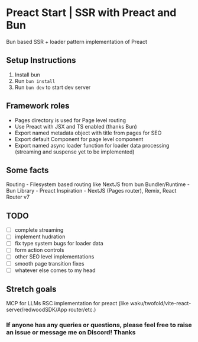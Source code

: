 # Preact Start | SSR with Preact and Bun

Bun based SSR + loader pattern implementation of Preact

## Setup Instructions

1. Install bun
1. Run `bun install`
1. Run `bun dev` to start dev server

## Framework roles

- Pages directory is used for Page level routing
- Use Preact with JSX and TS enabled (thanks Bun)
- Export named metadata object with title from pages for SEO
- Export default Component for page level component
- Export named async loader function for loader data processing (streaming and suspense yet to be implemented)

## Some facts

Routing - Filesystem based routing like NextJS from bun
Bundler/Runtime - Bun
Library - Preact
Inspiration - NextJS (Pages router), Remix, React Router v7

## TODO

- [ ] complete streaming
- [ ] implement hudration
- [ ] fix type system bugs for loader data
- [ ] form action controls
- [ ] other SEO level implementations
- [ ] smooth page transition fixes
- [ ] whatever else comes to my head

## Stretch goals

MCP for LLMs
RSC implementation for preact (like waku/twofold/vite-react-server/redwoodSDK/App router/etc.)

### If anyone has any queries or questions, please feel free to raise an issue or message me on Discord! Thanks
